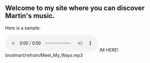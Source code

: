 
## Welcome to my site where you can discover Martin's music.
Here is a sample:

<audio controls>
  <source src="Meet_My_Ways.mp3" type="audio/mpeg">
Your browser does not support the audio element.
</audio>
IM HERE!
brodmart/refrain/Meet_My_Ways.mp3
